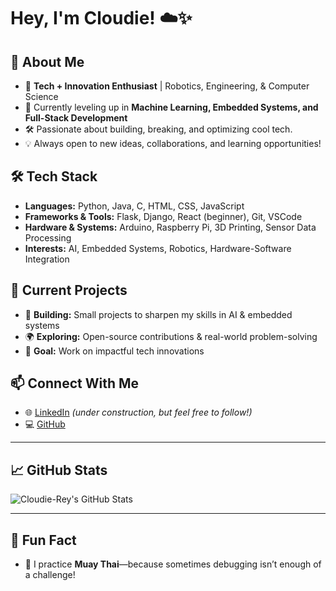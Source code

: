 # Hey, I'm Cloudie! ☁️✨  

## 🚀 About Me  
- 🔧 **Tech + Innovation Enthusiast** | Robotics, Engineering, & Computer Science  
- 🌱 Currently leveling up in **Machine Learning, Embedded Systems, and Full-Stack Development**  
- 🛠️ Passionate about building, breaking, and optimizing cool tech.  
- 💡 Always open to new ideas, collaborations, and learning opportunities!  

## 🛠️ Tech Stack  
- **Languages:** Python, Java, C, HTML, CSS, JavaScript  
- **Frameworks & Tools:** Flask, Django, React (beginner), Git, VSCode  
- **Hardware & Systems:** Arduino, Raspberry Pi, 3D Printing, Sensor Data Processing  
- **Interests:** AI, Embedded Systems, Robotics, Hardware-Software Integration  

## 🔨 Current Projects  
- 🚀 **Building:** Small projects to sharpen my skills in AI & embedded systems  
- 🌍 **Exploring:** Open-source contributions & real-world problem-solving  
- 🎯 **Goal:** Work on impactful tech innovations  

## 📫 Connect With Me  
- 🌐 [LinkedIn](https://www.linkedin.com/in/cloudie-rey/) *(under construction, but feel free to follow!)*  
- 💻 [GitHub](https://github.com/Cloudie-Rey)  

---

## 📈 GitHub Stats  
![Cloudie-Rey's GitHub Stats](https://github-readme-stats.vercel.app/api?username=Cloudie-Rey&show_icons=true&hide_title=true&count_private=true&hide=prs)  

---

## 🌟 Fun Fact  
- 🥋 I practice **Muay Thai**—because sometimes debugging isn’t enough of a challenge!  


